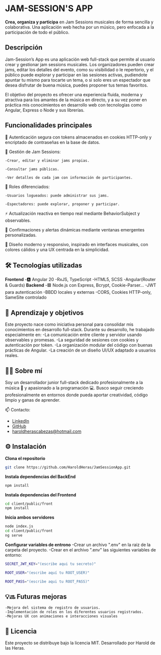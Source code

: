 # JAM-SESSION'S APP

**Crea, organiza y participa** en Jam Sessions musicales de forma sencilla y colaborativa.
Una aplicación web hecha por un músico, pero enfocada a la participación de todo el público.

## Descripción

Jam-Session’s App es una aplicación web full-stack que permite al usuario crear y gestionar jam sessions musicales.
Los organizadores pueden crear jams, editar los detalles del evento, como su visibilidad o le repertorio, y el público puede explorar y participar en las sesiones activas, pudiendote apuntar tu mismo para tocarte un tema, o si solo eres un espectador que desea disfrutar de buena música, puedes proponer tus temas favoritos.

El objetivo del proyecto es ofrecer una experiencia fluida, moderna y atractiva para los amantes de la música en directo, y a su vez poner en práctica mis conocimientos en desarrollo web con tecnologías como Angular, Express o Node y sus librerías.

## Funcionalidades principales

🔐 Autenticación segura con tokens almacenados en cookies HTTP-only y encriptado de contraseñas en la base de datos.

🎵 Gestión de Jam Sessions:

    -Crear, editar y eliminar jams propias.

    -Consultar jams públicas.

    -Ver detalles de cada jam con información de participantes.

👥 Roles diferenciados:

    -Usuarios logueados: puede administrar sus jams.

    -Espectadores: puede explorar, proponer y participar.

⚡ Actualización reactiva en tiempo real mediante BehaviorSubject y observables.

💬 Confirmaciones y alertas dinámicas mediante ventanas emergentes personalizadas.

🌈 Diseño moderno y responsivo, inspirado en interfaces musicales, con colores cálidos y una UX centrada en la simplicidad.


## 🛠️ Tecnologías utilizadas

**Frontend**
    -🅰️ Angular 20
    -RxJS, TypeScript
    -HTML5, SCSS
    -Angular(Router & Guards)
**Backend**
    -🟩 Node.js con Express, Bcrypt, Cookie-Parser...
    -JWT para autenticación
    -BBDD locales y externas
    -CORS, Cookies HTTP-only, SameSite controlado

## 🧠 Aprendizaje y objetivos

Este proyecto nace como iniciativa personal para consolidar mis conocimientos en desarrollo full-stack.
Durante su desarrollo, he trabajado especialmente en:
    -La comunicación entre cliente y servidor usando observables y promesas.
    -La seguridad de sesiones con cookies y autenticación por token.
    -La organización modular del código con buenas prácticas de Angular.
    -La creación de un diseño UI/UX adaptado a usuarios reales.    

## 🧑‍💻 Sobre mí

Soy un desarrollador junior full-stack dedicado profesionalmente a la música 🎸 y apasionado a la programación 💻.
Busco seguir creciendo profesionalmente en entornos donde pueda aportar creatividad, código limpio y ganas de aprender.

📫 Contacto:

- [LinkedIn](https://www.linkedin.com/in/harold-de-las-heras-7422a0365/) 
- [GitHub](https://github.com/HaroldHeras) 
- haroldherascabezas@hotmail.com

   

## ⚙️ Instalación

**Clona el repositorio**
```sh
git clone https://github.com/HaroldHeras/JamSessionApp.git
```

**Instala dependencias del BackEnd**
```sh
npm install
```

**Instala dependencias del Frontend**
```sh
cd client/public/front
npm install
```

**Inicia ambos servidores**
```sh
node index.js
cd client/public/front
ng serve
```

**Configurar variables de entrono**
-Crear un archivo ".env" en la raiz de la carpeta del proyecto.
-Crear en el archivo ".env" las siguientes variables de entorno:
```sh
SECRET_JWT_KEY="(escribe aqui tu secreto)"

ROOT_USER="(escribe aquí tu ROOT_USER)"

ROOT_PASS="(escribe aqui tu ROOT_PASS)"
```

## 💡🔜 Futuras mejoras
    -​​Mejora del sistema de registro de usuarios.
    -Implementación de roles en los diferentes usuarios registrados.
    -Mejoras UX con animaciones e interacciones visuales

## 🏁 Licencia
Este proyecto se distribuye bajo la licencia MIT.
Desarrollado por Harold de las Heras.
